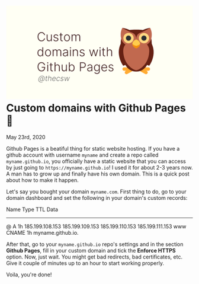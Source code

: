 ![preview](./preview.png)
Custom domains with Github Pages 🦉
==================================

May 23rd, 2020

Github Pages is a beatiful thing for static website hosting. If you have
a github account with username `myname` and create a repo called
`myname.github.io`, you officially have a static website that you can
access by just going to `https://myname.github.io`! I used it for about
2-3 years now. A man has to grow up and finally have his own domain.
This is a quick post about how to make it happen.

Let\'s say you bought your domain `myname.com`. First thing to do, go to
your domain dashboard and set the following in your domain\'s custom
records:

  Name   Type    TTL   Data
  ------ ------- ----- -------------------
  @      A       1h    185.199.108.153
                       185.199.109.153
                       185.199.110.153
                       185.199.111.153
  www    CNAME   1h    myname.github.io.

After that, go to your `myname.github.io` repo\'s settings and in the
section **Github Pages**, fill in your custom domain and tick the
**Enforce HTTPS** option. Now, just wait. You might get bad redirects,
bad certificates, etc. Give it couple of minutes up to an hour to start
working properly.

Voila, you\'re done!
